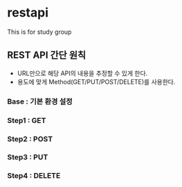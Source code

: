 # restapi
This is for study group

## REST API 간단 원칙
- URL만으로 해당 API의 내용을 추정할 수 있게 한다.
- 용도에 맞게 Method(GET/PUT/POST/DELETE)를 사용한다.

### Base  : 기본 환경 설정
### Step1 : GET
### Step2 : POST
### Step3 : PUT
### Step4 : DELETE
